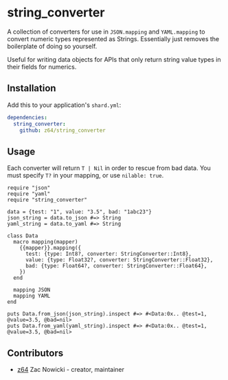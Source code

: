 # string_converter

A collection of converters for use in `JSON.mapping` and `YAML.mapping` to convert
numeric types represented as Strings. Essentially just removes the boilerplate of doing so yourself.

Useful for writing data objects for APIs that only return string value types in their fields for numerics.

## Installation

Add this to your application's `shard.yml`:

```yaml
dependencies:
  string_converter:
    github: z64/string_converter
```

## Usage

Each converter will return `T | Nil` in order to rescue from bad data. You must specify `T?` in your mapping, or use `nilable: true`.

```crystal
require "json"
require "yaml"
require "string_converter"

data = {test: "1", value: "3.5", bad: "1abc23"}
json_string = data.to_json #=> String
yaml_string = data.to_yaml #=> String

class Data
  macro mapping(mapper)
    {{mapper}}.mapping({
      test: {type: Int8?, converter: StringConverter::Int8},
      value: {type: Float32?, converter: StringConverter::Float32},
      bad: {type: Float64?, converter: StringConverter::Float64},
    })
  end

  mapping JSON
  mapping YAML
end

puts Data.from_json(json_string).inspect #=> #<Data:0x.. @test=1, @value=3.5, @bad=nil>
puts Data.from_yaml(yaml_string).inspect #=> #<Data:0x.. @test=1, @value=3.5, @bad=nil>
```

## Contributors

- [z64](https://github.com/z64) Zac Nowicki - creator, maintainer
